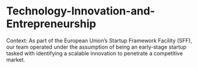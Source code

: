 # Technology-Innovation-and-Entrepreneurship
Context: As part of the European Union’s Startup Framework Facility (SFF), our team operated under the assumption of being an early-stage startup tasked with identifying a scalable innovation to penetrate a competitive market.
